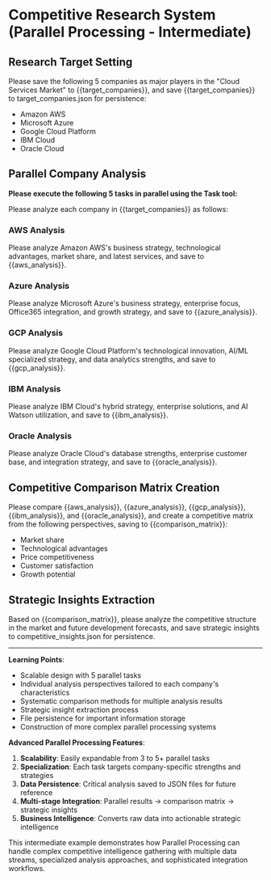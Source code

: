 # Competitive Research System (Parallel Processing - Intermediate)

## Research Target Setting
Please save the following 5 companies as major players in the "Cloud Services Market" to {{target_companies}}, and save {{target_companies}} to target_companies.json for persistence:
- Amazon AWS
- Microsoft Azure  
- Google Cloud Platform
- IBM Cloud
- Oracle Cloud

## Parallel Company Analysis
**Please execute the following 5 tasks in parallel using the Task tool:**

Please analyze each company in {{target_companies}} as follows:

### AWS Analysis
Please analyze Amazon AWS's business strategy, technological advantages, market share, and latest services, and save to {{aws_analysis}}.

### Azure Analysis  
Please analyze Microsoft Azure's business strategy, enterprise focus, Office365 integration, and growth strategy, and save to {{azure_analysis}}.

### GCP Analysis
Please analyze Google Cloud Platform's technological innovation, AI/ML specialized strategy, and data analytics strengths, and save to {{gcp_analysis}}.

### IBM Analysis
Please analyze IBM Cloud's hybrid strategy, enterprise solutions, and AI Watson utilization, and save to {{ibm_analysis}}.

### Oracle Analysis
Please analyze Oracle Cloud's database strengths, enterprise customer base, and integration strategy, and save to {{oracle_analysis}}.

## Competitive Comparison Matrix Creation
Please compare {{aws_analysis}}, {{azure_analysis}}, {{gcp_analysis}}, {{ibm_analysis}}, and {{oracle_analysis}}, and create a competitive matrix from the following perspectives, saving to {{comparison_matrix}}:
- Market share
- Technological advantages
- Price competitiveness
- Customer satisfaction
- Growth potential

## Strategic Insights Extraction
Based on {{comparison_matrix}}, please analyze the competitive structure in the market and future development forecasts, and save strategic insights to competitive_insights.json for persistence.

---

**Learning Points**:
- Scalable design with 5 parallel tasks
- Individual analysis perspectives tailored to each company's characteristics
- Systematic comparison methods for multiple analysis results
- Strategic insight extraction process
- File persistence for important information storage
- Construction of more complex parallel processing systems

**Advanced Parallel Processing Features**:
1. **Scalability**: Easily expandable from 3 to 5+ parallel tasks
2. **Specialization**: Each task targets company-specific strengths and strategies
3. **Data Persistence**: Critical analysis saved to JSON files for future reference
4. **Multi-stage Integration**: Parallel results → comparison matrix → strategic insights
5. **Business Intelligence**: Converts raw data into actionable strategic intelligence

This intermediate example demonstrates how Parallel Processing can handle complex competitive intelligence gathering with multiple data streams, specialized analysis approaches, and sophisticated integration workflows.